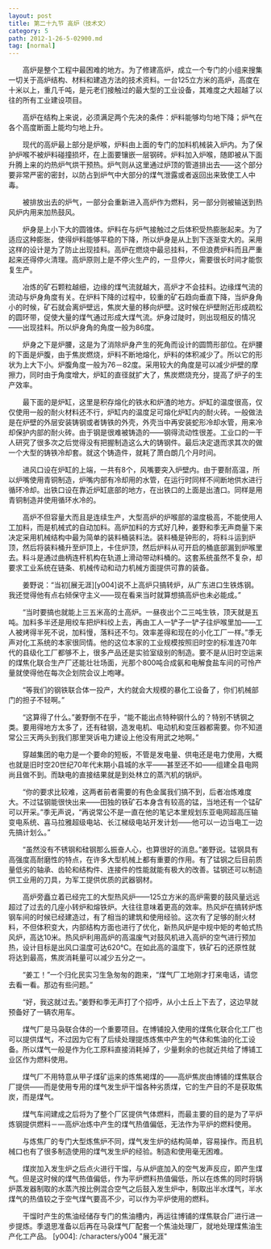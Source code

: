 ```yaml
---
layout: post
title: 第二十九节 高炉（技术文）
category: 5
path: 2012-1-26-5-02900.md
tag: [normal]
---
```


　　高炉是整个工程中最困难的地方。为了修建高炉，成立一个专门的小组来搜集一切关于高炉结构、材料和建造方法的技术资料。一台125立方米的高炉，高度在十米以上，重几千吨，是元老们接触过的最大型的工业设备，其难度之大超越了以往的所有工业建设项目。

　　高炉在结构上来说，必须满足两个先决的条件：炉料能够均匀地下降；炉气在各个高度断面上能均匀地上升。

　　现代的高炉最上部分是炉喉，炉料由上面的专门的加料机械装入炉内。为了保护炉喉不被炉料碰撞损坏，在上面要镶嵌一层钢砖。炉料加入炉喉，随即被从下面升腾上来的灼热炉气烘干预热。炉气则从这里通过炉顶的管道排出去——这个部分要非常严密的密封，以防占到炉气中大部分的煤气泄露或者返回出来致使工人中毒。

　　被排放出去的炉气，一部分会重新进入高炉作为燃料，另一部分则被输送到热风炉内用来加热鼓风。

　　炉身是上小下大的圆锥体。炉料在与炉气接触过之后体积受热膨胀起来。为了适应这种膨胀，使得炉料能够平稳的下降，所以炉身是从上到下逐渐变大的。采用这样的设计是为了防止出现挂料。高炉在燃烧中最忌挂料，不但浪费炉料而且严重起来还得停火清理。高炉原则上是不停火生产的，一旦停火，需要很长时间才能恢复生产。

　　冶炼的矿石颗粒越细，边缘的煤气流就越大，高炉才不会挂料。边缘煤气流的流动与炉身角度有关。在炉料下降的过程中，较重的矿石趋向垂直下降，当炉身角小的时候，矿石就会离炉壁远，焦炭大量的移向炉壁。这时候在炉壁附近形成疏松的圆环带，促使大量的煤气通过形成大煤气流。炉身过陡时，则出现相反的情况——出现挂料。所以炉身角的角度一般为86度。

　　炉身之下是炉腰，这是为了消除炉身产生的死角而设计的圆筒形部位。在炉腰的下面是炉腹，由于焦炭燃烧，炉料不断地熔化，炉料的体积减少了。所以它的形状为上大下小。炉腹角度一般为76－82度。采用较大的角度是可以减少炉壁的摩擦力，同时由于角度增大，炉缸的直径就扩大了，焦炭燃烧充分，提高了炉子的生产效率。

　　最下面的是炉缸，这里是积存熔化的铁水和炉渣的地方。炉缸的温度很高，仅仅使用一般的耐火材料还不行，炉缸内的温度足可熔化炉缸内的耐火砖。一般做法是在炉壁的外层安装铸钢或者铸铁的外壳，外壳当中再安装蛇形冷却水管，用来冷却保护内部的耐火砖。由于钢是很难被铸造的——钢得流动性很差。工业口的一干人研究了很多次之后觉得没有把握制造这么大的铸钢件。最后决定退而求其次的做一个大型的铸铁冷却套。就这个铸造件，就耗了萧白朗几个月时间。

　　进风口设在炉缸的上端，一共有8个，风嘴要突入炉壁内。由于要耐高温，所以炉嘴使用青铜制造，炉嘴内部有冷却用的水管，在运行时同样不间断地供水进行循环冷却。出铁口设在靠近炉缸底部的地方，在出铁口的上面是出渣口。同样是用青铜制造并使用循环水冷的。

　　高炉不但容量大而且是连续生产，大型高炉的炉喉部的温度极高，不能使用人工加料，而是机械式的自动加料。高炉加料的方式好几种，姜野和季无声商量下来决定采用机械结构中最为简单的装料桶装料法。装料桶是钟形的，将料斗运到炉顶，然后将装料桶升至炉顶上，卡住炉顶，然后炉料从可开启的桶底部漏到炉喉里去。料斗是通过曲柄连杆机构在轨道上滑动带动料桶的。这套系统虽然不复杂，却要求工业系统在链条、机械传动和动力机械方面提供可靠的装备。

　　姜野说：“当初[展无涯][y004]说不上高炉只搞转炉，从广东进口生铁炼钢。我还觉得他有点右倾保守主义——现在看来当时就算想搞高炉也未必能成。”

　　“当时要搞也就能上三五米高的土高炉。一昼夜出个二三吨生铁，顶天就是五吨。加料多半还是用绞车把炉料绞上去，再由工人一铲子一铲子往炉喉里加——工人被烤得半死不说，加料慢，落料还不匀。效率差得和现在的小化工厂一样。”季无声对化工系统的本家很同情。他的这位本家的工业规模按照旧时空的标准连70年代的县级化工厂都够不上，很多产品还是实验室级别的制造。要不是从旧时空运来的煤焦化联合生产厂还能壮壮场面，光那个800吨合成氨和电解食盐车间的可怜产量就使得他在每次企划院会议上咆哮。

　　“等我们的钢铁联合体一投产，大约就会大规模的暴化工设备了，你们机械部门的担子不轻啊。”

　　“这算得了什么。”姜野倒不在乎，“能不能出点特种钢什么的？特别不锈钢之类。要用得地方太多了，还有硅钢，造发电机、电动机和变压器都需要。你不知道常公三天两头到我们那里哭诉电力建设上他没有用武之地啊。”

　　穿越集团的电力是一个要命的短板，不管是发电量、供电还是电力使用，大概也就是旧时空20世纪70年代末期小县城的水平——甚至还不如——组建全县电网尚且做不到。而缺电的直接结果就是到处林立的蒸汽机的锅炉。

　　“你的要求比较难，这两者前者需要的有色金属我们搞不到，后者冶炼难度大。不过锰钢能很快出来——田独的铁矿石本身含有较高的锰，当地还有一个锰矿可以开采。”季无声说，“再说常公不是一直在他的笔记本里规划东亚电网超高压输变电系统、喜马拉雅超级电站、长江梯级电站开发计划——他可以一边当电工一边先搞计划么。”

　　“虽然没有不锈钢和硅钢那么振奋人心，也算很好的消息。”姜野说。锰钢具有高强度高耐磨性的特点，在许多大型机械上都有重要的作用。有了锰钢之后目前质量低劣的轴承、齿轮和结构件、连接件的性能就能有极大的改善。锰钢还可以制造供工业用的刀具，为军工提供优质的武器钢材。

　　高炉旁矗立着已经完工的大型热风炉——125立方米的高炉需要的鼓风量远远超过了过去的几座小转炉和熔铁炉。大往往意味着更高的效率。热风炉在搞转炉炼钢车间的时候已经建造过，有了相当的建筑和使用经验。这次有了足够的耐火材料，不但体积变大，内部结构方面也进行了优化，新热风炉是中规中矩的考帕式热风炉，高达10米。热风炉利用高炉的高温废气对鼓风机进入高炉的空气进行预加热，设计目标是出风口温度可达620℃。在如此高的温度下，铁矿石的还原性就将达到最高，焦炭消耗量可以减少五分之一。

　　“姜工！”一个归化民实习生急匆匆的跑来，“煤气厂工地刚才打来电话，请您去看一看。那边有些问题。”

　　“好，我这就过去。”姜野和季无声打了个招呼，从小土丘上下去了，这边早就预备好了一辆农用车。

　　煤气厂是马袅联合体的一个重要项目。在博铺投入使用的煤焦化联合化工厂也可以提供煤气，不过因为它有了后续处理提炼炼焦中产生的气体和焦油的化工设备。所以煤气一般是作为化工原料直接消耗掉了，少量剩余的也就近共给了博铺工业区作为燃料使用。

　　煤气厂不用特意从甲子煤矿运来的炼焦褐煤的——高炉焦炭由博铺的煤焦联合厂提供——而是使用专用的煤气发生炉干馏各种劣质煤，它的生产目的不是获取焦炭，而是煤气。

　　煤气车间建成之后将为了整个厂区提供气体燃料，而最主要的目的是为了平炉炼钢提供燃料－―高炉冶炼中产生的煤气热值偏低，无法作为平炉的燃料使用。

　　与炼焦厂的专门大型炼焦炉不同，煤气发生炉的结构简单，容易操作。而且机械口也有了很多制造使用的煤气发生炉的经验。制造和使用毫无困难。

　　煤炭加入发生炉之后点火进行干馏，与从炉底加入的空气发声反应，即产生煤气。但是这时候的煤气热值偏低，作为平炉燃料热值偏低，所以在炼焦的同时将锅炉蒸发器制取的水蒸汽按比例混合空气之后鼓入发生炉中，制取出半水煤气，半水煤气的热值较之于空气煤气要高不少，可以作为平炉使用的燃料。

　　干馏时产生的焦油经储存专门的焦油槽内，再运往博铺的煤焦联合厂进行进一步提炼。季退思准备以后再在马袅煤气厂配套一个焦油处理厂，就地处理煤焦油生产化工产品。
[y004]: /characters/y004 "展无涯"
